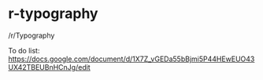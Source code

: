 r-typography
============

/r/Typography


To do list:
https://docs.google.com/document/d/1X7Z_vGEDa55bBjmi5P44HEwEUO43UX42TBEUBnHCnJg/edit
